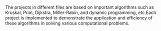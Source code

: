 The projects in different files are based on important algorithms such as Kruskal, Prim, Dijkstra, Miller-Rabin, and dynamic programming, etc.Each project is implemented to demonstrate the application and efficiency of these algorithms in solving various computational problems.
